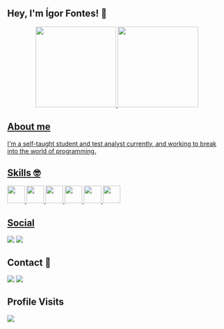 ## Hey, I'm Ígor Fontes! 👋

<div align="center">
  <a href="https://github.com/IgorDoCanto">
  <img height="185em" src="https://github-readme-stats.vercel.app/api?username=IgorDoCanto&show_icons=true&theme=dark&include_all_commits=true&count_private=true"/>
  <img height="185em" src="https://github-readme-stats.vercel.app/api/top-langs/?username=IgorDoCanto&layout=compact&langs_count=7&theme=dark"/>
</div>

 
## About me
I'm a self-taught student and test analyst currently, and working to break into the world of programming.

## Skills :nerd_face:
<p>
    <img height="40" src="https://img.shields.io/badge/HTML-239120?style=for-the-badge&logo=html5&logoColor=white">
    <img height="40" src="https://img.shields.io/badge/CSS-239120?&style=for-the-badge&logo=css3&logoColor=white">
    <img height="40" src="https://img.shields.io/badge/JavaScript-323330?style=for-the-badge&logo=javascript&logoColor=F7DF1E">
    <img height="40" src="https://img.shields.io/badge/TypeScript-007ACC?style=for-the-badge&logo=typescript&logoColor=white">
    <img height="40" src="https://img.shields.io/badge/React-35495E?style=for-the-badge&logo=react&logoColor=4FC08D">
    <img height="40" src="https://img.shields.io/badge/Angular-DD0031?style=for-the-badge&logo=angular&logoColor=white">
</p>  

## Social

<div> 
  <a href="https://www.linkedin.com/in/igorfonteslink/" target="_blank"><img src="https://img.shields.io/badge/LinkedIn-0077B5?style=for-the-badge&logo=linkedin&logoColor=white" target="_blank"></a>
  <a href="https://instagram.com/igorfvc" target="_blank"><img src="https://img.shields.io/badge/-Instagram-%23E4405F?style=for-the-badge&logo=instagram&logoColor=white" target="_blank"></a>
 </div>
  
## Contact 📱
  <div>
    <a href = "mailto:igorfontesv@outlook.com"><img src="https://img.shields.io/badge/Microsoft_Outlook-0078D4?style=for-the-badge&logo=microsoft-outlook&logoColor=white" target="_blank"></a>  
    <a href = "https://t.me/igordocanto"><img src="https://img.shields.io/badge/Telegram-2CA5E0?style=for-the-badge&logo=telegram&logoColor=white" target="_blank"></a>  
  </div>

## Profile Visits
 <p> 
   <img alingn="center" src="https://profile-counter.glitch.me/IgorDoCanto/count.svg" />
 </p>
